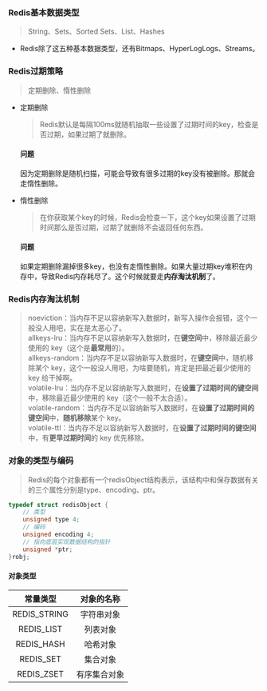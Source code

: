 ### Redis基本数据类型

> String、Sets、Sorted Sets、List、Hashes

- Redis除了这五种基本数据类型，还有Bitmaps、HyperLogLogs、Streams。

### Redis过期策略

> 定期删除、惰性删除

- 定期删除

  > Redis默认是每隔100ms就随机抽取一些设置了过期时间的key，检查是否过期，如果过期了就删除。

  #### 问题

  因为定期删除是随机扫描，可能会导致有很多过期的key没有被删除。那就会走惰性删除。

- 惰性删除

  > 在你获取某个key的时候，Redis会检查一下，这个key如果设置了过期时间那么是否过期，过期了就删除不会返回任何东西。

  #### 问题

  如果定期删除漏掉很多key，也没有走惰性删除。如果大量过期key堆积在内存中，导致Redis内存耗尽了。这个时候就要走**内存淘汰机制**了。

### Redis内存淘汰机制

> noeviction：当内存不足以容纳新写入数据时，新写入操作会报错，这个一般没人用吧，实在是太恶心了。  
> allkeys-lru：当内存不足以容纳新写入数据时，在**键空间**中，移除最近最少使用的 key（这个是**最常用**的）。  
> allkeys-random：当内存不足以容纳新写入数据时，在**键空间**中，随机移除某个 key，这个一般没人用吧，为啥要随机，肯定是把最近最少使用的 key 给干掉啊。  
> volatile-lru：当内存不足以容纳新写入数据时，在**设置了过期时间的键空间**中，移除最近最少使用的 key（这个一般不太合适）。  
> volatile-random：当内存不足以容纳新写入数据时，在**设置了过期时间的键空间**中，**随机移除**某个 key。  
> volatile-ttl：当内存不足以容纳新写入数据时，在**设置了过期时间的键空间**中，有**更早过期时间**的 key 优先移除。

### 对象的类型与编码

> Redis的每个对象都有一个redisObject结构表示，该结构中和保存数据有关的三个属性分别是type、encoding、ptr。

```c
typedef struct redisObject {
    // 类型
    unsigned type 4;
    // 编码
    unsigned encoding 4;
    // 指向底层实现数据结构的指针
    unsigned *ptr;
}robj;
```

#### 对象类型

|   常量类型   |  对象的名称  |
| :----------: | :----------: |
| REDIS_STRING |  字符串对象  |
|  REDIS_LIST  |   列表对象   |
|  REDIS_HASH  |   哈希对象   |
|  REDIS_SET   |   集合对象   |
|  REDIS_ZSET  | 有序集合对象 |

